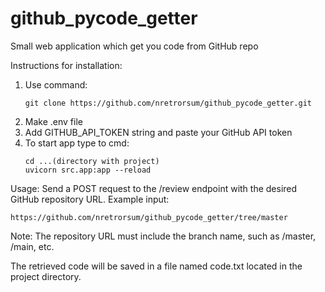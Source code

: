 # github_pycode_getter
Small web application which get you code from GitHub repo

Instructions for installation:
1) Use command: 
    ```
   git clone https://github.com/nretrorsum/github_pycode_getter.git
   ```
2) Make .env file
3) Add GITHUB_API_TOKEN string and paste your GitHub API token
4) To start app type to cmd:
    ```
    cd ...(directory with project)
    uvicorn src.app:app --reload
   ```

Usage:
Send a POST request to the /review endpoint with the desired GitHub repository URL.
Example input:
```
https://github.com/nretrorsum/github_pycode_getter/tree/master
```
Note: The repository URL must include the branch name, such as /master, /main, etc.

The retrieved code will be saved in a file named code.txt located in the project directory.

